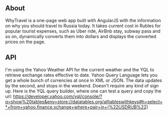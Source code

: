
## About
WhyTravel is a one-page web app built with AngularJS with the information on why you should travel to Russia today. It takes current cost in Rubles for popular tourist expenses, such as Uber ride, AirBnb stay, subway pass and so on, dynamically converts them into dollars and displays the converted prices on the page.


## API

I'm using the Yahoo Weather API for the current weather and the YQL to retrieve exchange rates effective to date.
Yahoo Query Language lets you get a whole bunch of currencies at once in XML or JSON. The data updates by the second, and stops in the weekend. Doesn't require any kind of sign up.
Here is the YQL query builder, where one can test a query and copy the url: https://developer.yahoo.com/yql/console/?q=show%20tables&env=store://datatables.org/alltableswithkeys#h=select+*+from+yahoo.finance.xchange+where+pair+in+(%22USDRUB%22)
